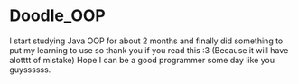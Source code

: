 # Doodle_OOP

I start studying Java OOP for about 2 months and finally did something to put my learning to use so thank you if you read this :3  (Because it will have alotttt of mistake)
Hope I can be a good programmer some day like you guyssssss.
